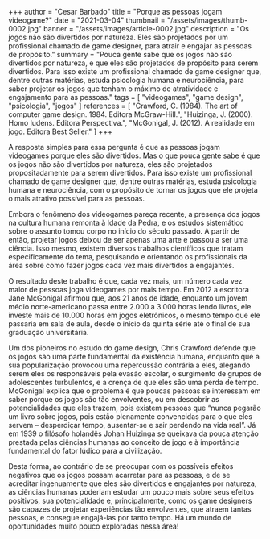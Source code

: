+++
author = "Cesar Barbado"
title = "Porque as pessoas jogam videogame?"
date = "2021-03-04"
thumbnail = "/assets/images/thumb-0002.jpg"
banner = "/assets/images/article-0002.jpg"
description = "Os jogos não são divertidos por natureza. Eles são projetados por um profissional chamado de game designer, para atrair e engajar as pessoas de propósito."
summary = "Pouca gente sabe que os jogos não são divertidos por natureza, e que eles são projetados de propósito para serem divertidos. Para isso existe um profissional chamado de game designer que, dentre outras matérias, estuda psicologia humana e neurociência, para saber projetar os jogos que tenham o máximo de atratividade e engajamento para as pessoas."
tags = [
    "videogames",
    "game design",
    "psicologia",
    "jogos"
]
references = [
"Crawford, C. (1984). The art of computer game design. 1984. Editora McGraw-Hill.",
"Huizinga, J. (2000). Homo ludens. Editora Perspectiva.",
"McGonigal, J. (2012). A realidade em jogo. Editora Best Seller."
]
+++

A resposta simples para essa pergunta é que as pessoas jogam videogames porque eles são divertidos. Mas o que pouca gente sabe é que os jogos não são divertidos por natureza, eles são projetados propositadamente para serem divertidos. Para isso existe um profissional chamado de game designer que, dentre outras matérias, estuda psicologia humana e neurociência, com o propósito de tornar os jogos que ele projeta o mais atrativo possível para as pessoas.

Embora o fenômeno dos videogames pareça recente, a presença dos jogos na cultura humana remonta à Idade da Pedra, e os estudos sistemático sobre o assunto tomou corpo no início do século passado. A partir de então, projetar jogos deixou de ser apenas uma arte e passou a ser uma ciência. Isso mesmo, existem diversos trabalhos científicos que tratam especificamente do tema, pesquisando e orientando os profissionais da área sobre como fazer jogos cada vez mais divertidos a engajantes.

O resultado deste trabalho é que, cada vez mais, um número cada vez maior de pessoas joga videogames por mais tempo. Em 2012 a escritora Jane McGonigal afirmou que, aos 21 anos de idade, enquanto um jovem médio norte-americano passa entre 2.000 a 3.000 horas lendo livros, ele investe mais de 10.000 horas em jogos eletrônicos, o mesmo tempo que ele passaria em sala de aula, desde o início da quinta série até o final de sua graduação universitária.

Um dos pioneiros no estudo do game design, Chris Crawford defende que os jogos são uma parte fundamental da existência humana, enquanto que a sua popularização provocou uma repercussão contrária a eles, alegando serem eles os responsáveis pela evasão escolar, o surgimento de grupos de adolescentes turbulentos, e a crença de que eles são uma perda de tempo. McGonigal explica que o problema é que poucas pessoas se interessam em saber porque os jogos são tão envolventes, ou em descobrir as potencialidades que eles trazem, pois existem pessoas que “nunca pegarão um livro sobre jogos, pois estão plenamente convencidas para o que eles servem – desperdiçar tempo, ausentar-se e sair perdendo na vida real”. Já em 1939 o filósofo holandês Johan Huizinga se queixava da pouca atenção prestada pelas ciências humanas ao conceito de jogo e à importância fundamental do fator lúdico para a civilização.

Desta forma, ao contrário de se preocupar com os possíveis efeitos negativos que os jogos possam acarretar para as pessoas, e de se acreditar ingenuamente que eles são divertidos e engajantes por natureza, as ciências humanas poderiam estudar um pouco mais sobre seus efeitos positivos, sua potencialidade e, principalmente, como os game designers são capazes de projetar experiências tão envolventes, que atraem tantas pessoas, e consegue engajá-las por tanto tempo. Há um mundo de oportunidades muito pouco exploradas nessa área!